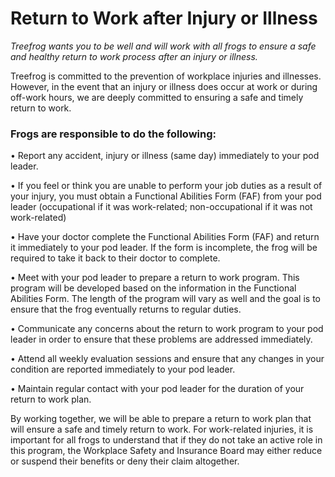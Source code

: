 # Return to Work after Injury or Illness

*Treefrog wants you to be well and will work with all frogs to ensure a safe and healthy return to work process after an injury or illness.*

Treefrog is committed to the prevention of workplace injuries and illnesses. However, in the event that an injury or illness does occur at work or during off-work hours, we are deeply committed to ensuring a safe and timely return to work.

### Frogs are responsible to do the following:

•	Report any accident, injury or illness (same day) immediately to your pod leader.

•	If you feel or think you are unable to perform your job duties as a result of your injury, you must obtain a Functional Abilities Form (FAF) from your pod leader (occupational if it was work-related; non-occupational if it was not work-related)

•	Have your doctor complete the Functional Abilities Form (FAF) and return it immediately to your pod leader. If the form is incomplete, the frog will be required to take it back to their doctor to complete.

•	Meet with your pod leader to prepare a return to work program. This program will be developed based on the information in the Functional Abilities Form. The length of the program will vary as well and the goal is to ensure that the frog eventually returns to regular duties.

•	Communicate any concerns about the return to work program to your pod leader in order to ensure that these problems are addressed immediately.

•	Attend all weekly evaluation sessions and ensure that any changes in your condition are reported immediately to your pod leader.

•	Maintain regular contact with your pod leader for the duration of your return to work plan.

By working together, we will be able to prepare a return to work plan that will ensure a safe and timely return to work. For work-related injuries, it is important for all frogs to understand that if they do not take an active role in this program, the Workplace Safety and Insurance Board may either reduce or suspend their benefits or deny their claim altogether.
